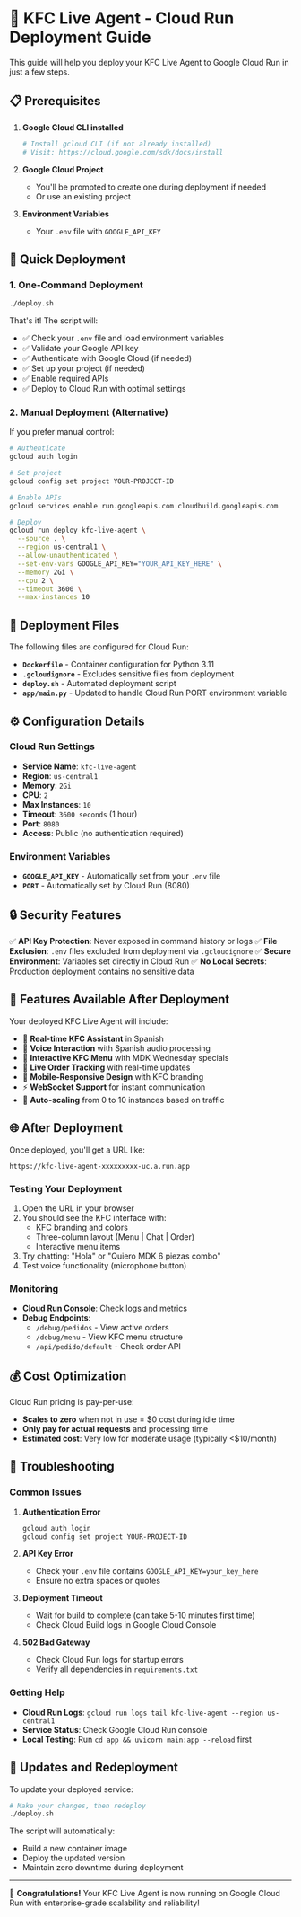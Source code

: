 # 🍗 KFC Live Agent - Cloud Run Deployment Guide

This guide will help you deploy your KFC Live Agent to Google Cloud Run in just a few steps.

## 📋 Prerequisites

1. **Google Cloud CLI installed**
   ```bash
   # Install gcloud CLI (if not already installed)
   # Visit: https://cloud.google.com/sdk/docs/install
   ```

2. **Google Cloud Project**
   - You'll be prompted to create one during deployment if needed
   - Or use an existing project

3. **Environment Variables**
   - Your `.env` file with `GOOGLE_API_KEY`

## 🚀 Quick Deployment

### 1. One-Command Deployment
```bash
./deploy.sh
```

That's it! The script will:
- ✅ Check your `.env` file and load environment variables
- ✅ Validate your Google API key
- ✅ Authenticate with Google Cloud (if needed)
- ✅ Set up your project (if needed)
- ✅ Enable required APIs
- ✅ Deploy to Cloud Run with optimal settings

### 2. Manual Deployment (Alternative)

If you prefer manual control:

```bash
# Authenticate
gcloud auth login

# Set project
gcloud config set project YOUR-PROJECT-ID

# Enable APIs
gcloud services enable run.googleapis.com cloudbuild.googleapis.com

# Deploy
gcloud run deploy kfc-live-agent \
  --source . \
  --region us-central1 \
  --allow-unauthenticated \
  --set-env-vars GOOGLE_API_KEY="YOUR_API_KEY_HERE" \
  --memory 2Gi \
  --cpu 2 \
  --timeout 3600 \
  --max-instances 10
```

## 📁 Deployment Files

The following files are configured for Cloud Run:

- **`Dockerfile`** - Container configuration for Python 3.11
- **`.gcloudignore`** - Excludes sensitive files from deployment
- **`deploy.sh`** - Automated deployment script
- **`app/main.py`** - Updated to handle Cloud Run PORT environment variable

## ⚙️ Configuration Details

### Cloud Run Settings
- **Service Name**: `kfc-live-agent`
- **Region**: `us-central1`
- **Memory**: `2Gi`
- **CPU**: `2`
- **Max Instances**: `10`
- **Timeout**: `3600 seconds` (1 hour)
- **Port**: `8080`
- **Access**: Public (no authentication required)

### Environment Variables
- **`GOOGLE_API_KEY`** - Automatically set from your `.env` file
- **`PORT`** - Automatically set by Cloud Run (8080)

## 🔒 Security Features

✅ **API Key Protection**: Never exposed in command history or logs
✅ **File Exclusion**: `.env` files excluded from deployment via `.gcloudignore`
✅ **Secure Environment**: Variables set directly in Cloud Run
✅ **No Local Secrets**: Production deployment contains no sensitive data

## 📱 Features Available After Deployment

Your deployed KFC Live Agent will include:

- 🍗 **Real-time KFC Assistant** in Spanish
- 🎤 **Voice Interaction** with Spanish audio processing
- 🥤 **Interactive KFC Menu** with MDK Wednesday specials
- 🛒 **Live Order Tracking** with real-time updates
- 📱 **Mobile-Responsive Design** with KFC branding
- ⚡ **WebSocket Support** for instant communication
- 🔄 **Auto-scaling** from 0 to 10 instances based on traffic

## 🌐 After Deployment

Once deployed, you'll get a URL like:
```
https://kfc-live-agent-xxxxxxxxx-uc.a.run.app
```

### Testing Your Deployment
1. Open the URL in your browser
2. You should see the KFC interface with:
   - KFC branding and colors
   - Three-column layout (Menu | Chat | Order)
   - Interactive menu items
3. Try chatting: "Hola" or "Quiero MDK 6 piezas combo"
4. Test voice functionality (microphone button)

### Monitoring
- **Cloud Run Console**: Check logs and metrics
- **Debug Endpoints**:
  - `/debug/pedidos` - View active orders
  - `/debug/menu` - View KFC menu structure
  - `/api/pedido/default` - Check order API

## 💰 Cost Optimization

Cloud Run pricing is pay-per-use:
- **Scales to zero** when not in use = $0 cost during idle time
- **Only pay for actual requests** and processing time
- **Estimated cost**: Very low for moderate usage (typically <$10/month)

## 🔧 Troubleshooting

### Common Issues

1. **Authentication Error**
   ```bash
   gcloud auth login
   gcloud config set project YOUR-PROJECT-ID
   ```

2. **API Key Error**
   - Check your `.env` file contains `GOOGLE_API_KEY=your_key_here`
   - Ensure no extra spaces or quotes

3. **Deployment Timeout**
   - Wait for build to complete (can take 5-10 minutes first time)
   - Check Cloud Build logs in Google Cloud Console

4. **502 Bad Gateway**
   - Check Cloud Run logs for startup errors
   - Verify all dependencies in `requirements.txt`

### Getting Help

- **Cloud Run Logs**: `gcloud run logs tail kfc-live-agent --region us-central1`
- **Service Status**: Check Google Cloud Run console
- **Local Testing**: Run `cd app && uvicorn main:app --reload` first

## 🔄 Updates and Redeployment

To update your deployed service:
```bash
# Make your changes, then redeploy
./deploy.sh
```

The script will automatically:
- Build a new container image
- Deploy the updated version
- Maintain zero downtime during deployment

---

🎉 **Congratulations!** Your KFC Live Agent is now running on Google Cloud Run with enterprise-grade scalability and reliability!
